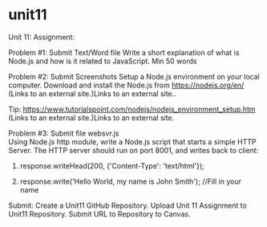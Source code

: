 # unit11

Unit 11: Assignment:

Problem #1: Submit Text/Word file 
Write a short explanation of what is Node.js and how is it related to JavaScript. Min 50 words

Problem #2: Submit Screenshots
Setup a Node.js environment on your local computer. Download and install the Node.js from https://nodejs.org/en/ (Links to an external site.)Links to an external site.. 

Tip: https://www.tutorialspoint.com/nodejs/nodejs_environment_setup.htm (Links to an external site.)Links to an external site.

Problem #3: Submit file websvr.js  
Using Node.js http module, write a Node.js script that starts a simple HTTP Server. The HTTP server should run on port 8001, and writes back to client:

1. response.writeHead(200, {'Content-Type': 'text/html'});

2. response.write('Hello World, my name is John Smith'); //Fill in your name

Submit: Create a Unit11 GitHub Repository. Upload Unit 11 Assignment to Unit11 Repository. Submit URL to Repository to Canvas.

